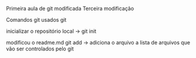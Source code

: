 Primeira aula de git modificada
Terceira modificação


Comandos git usados git

inicializar o repositório local -> git init 

modificou o readme.md
git add -> adiciona o arquivo a lista de arquivos que vão ser controlados pelo git 